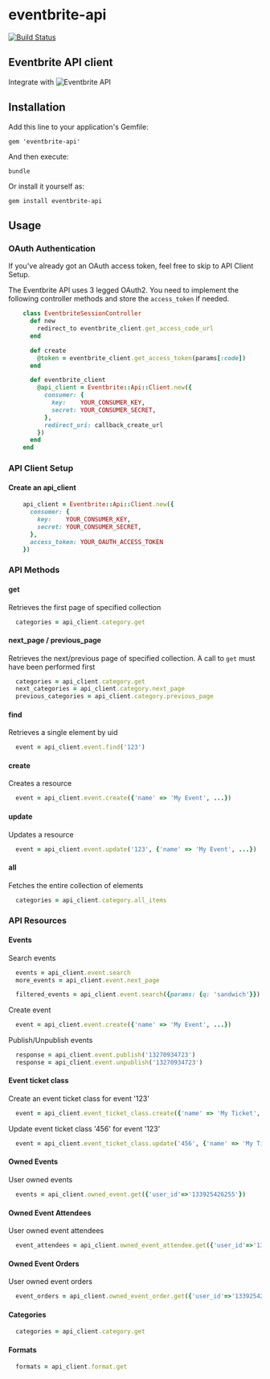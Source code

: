 eventbrite-api
===============

[![Build Status](https://secure.travis-ci.org/BrunoChauvet/eventbrite-api.png?branch=master)](http://travis-ci.org/BrunoChauvet/eventbrite-api)

## Eventbrite API client

Integrate with ![Eventbrite API](http://developer.eventbrite.com/)

## Installation

Add this line to your application's Gemfile:

`gem 'eventbrite-api'`

And then execute:

`bundle`

Or install it yourself as:

`gem install eventbrite-api`

## Usage

### OAuth Authentication

If you've already got an OAuth access token, feel free to skip to API Client Setup.

The Eventbrite API uses 3 legged OAuth2. You need to implement the following controller methods and store the `access_token` if needed.


``` ruby
    class EventbriteSessionController  
      def new
        redirect_to eventbrite_client.get_access_code_url
      end

      def create
        @token = eventbrite_client.get_access_token(params[:code])
      end

      def eventbrite_client
        @api_client = Eventbrite::Api::Client.new({
          consumer: {
            key:    YOUR_CONSUMER_KEY,
            secret: YOUR_CONSUMER_SECRET,
          },
          redirect_uri: callback_create_url
        })
      end
    end
```

### API Client Setup

#### Create an api_client

``` ruby
    api_client = Eventbrite::Api::Client.new({
      consumer: {
        key:    YOUR_CONSUMER_KEY,
        secret: YOUR_CONSUMER_SECRET,
      },
      access_token: YOUR_OAUTH_ACCESS_TOKEN
    })
```

### API Methods

#### get

Retrieves the first page of specified collection

```ruby
  categories = api_client.category.get
```

#### next_page / previous_page

Retrieves the next/previous page of specified collection. A call to `get` must have been performed first

```ruby
  categories = api_client.category.get
  next_categories = api_client.category.next_page
  previous_categories = api_client.category.previous_page
```

#### find

Retrieves a single element by uid

```ruby
  event = api_client.event.find('123')
```

#### create

Creates a resource

```ruby
  event = api_client.event.create({'name' => 'My Event', ...})
```

#### update

Updates a resource

```ruby
  event = api_client.event.update('123', {'name' => 'My Event', ...})
```

#### all

Fetches the entire collection of elements

```ruby
  categories = api_client.category.all_items
```

### API Resources

#### Events

Search events
```ruby
  events = api_client.event.search
  more_events = api_client.event.next_page

  filtered_events = api_client.event.search({params: {q: 'sandwich'}})
```

Create event
```ruby
  event = api_client.event.create({'name' => 'My Event', ...})
```

Publish/Unpublish events
```ruby
  response = api_client.event.publish('13270934723')
  response = api_client.event.unpublish('13270934723')
```

#### Event ticket class

Create an event ticket class for event '123'
```ruby
  event = api_client.event_ticket_class.create({'name' => 'My Ticket', ...}, {event_id: '123'})
```

Update event ticket class '456' for event '123'
```ruby
  event = api_client.event_ticket_class.update('456', {'name' => 'My Ticket', ...}, {event_id: '123'})
```

#### Owned Events

User owned events
```ruby
  events = api_client.owned_event.get({'user_id'=>'133925426255'})
```

#### Owned Event Attendees

User owned event attendees
```ruby
  event_attendees = api_client.owned_event_attendee.get({'user_id'=>'133925426255'})
```

#### Owned Event Orders

User owned event orders
```ruby
  event_orders = api_client.owned_event_order.get({'user_id'=>'133925426255'})
```

#### Categories

```ruby
  categories = api_client.category.get
```

#### Formats

```ruby
  formats = api_client.format.get
```
